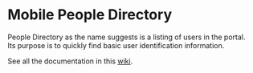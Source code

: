 Mobile People Directory
=======================

People Directory as the name suggests is a listing of users in the portal. <br>
Its purpose is to quickly find basic user identification information.

See all the documentation in this [wiki](http://wiki.rivetlogic.com/display/LRA/Mobile+People+directory).
